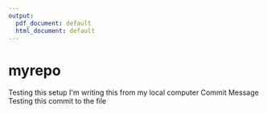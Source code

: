 ```yaml
---
output:
  pdf_document: default
  html_document: default
---
```

# myrepo
Testing this setup
I'm writing this from my local computer
Commit Message
Testing this commit to the file